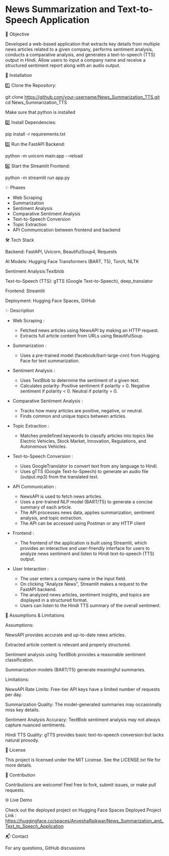 # News Summarization and Text-to-Speech Application

📌 Objective 

Developed a web-based application that extracts key details from multiple news articles related 
to a given company, performs sentiment analysis, conducts a comparative analysis, and 
generates a text-to-speech (TTS) output in Hindi. Allow users to input a 
company name and receive a structured sentiment report along with an audio output. 

🚀 Installation

1️⃣ Clone the Repository:

git clone https://github.com/your-username/News_Summarization_TTS.git
cd News_Summarization_TTS

Make sure that python is installed

2️⃣ Install Dependencies:

pip install -r requirements.txt

3️⃣ Run the FastAPI Backend:

python -m uvicorn main:app --reload

4️⃣ Start the Streamlit Frontend:

python -m streamlit run app.py

✨ Phases

- Web Scraping
- Summarization
- Sentiment Analysis
- Comparative Sentiment Analysis
- Text-to-Speech Conversion
- Topic Extraction
- API Communication between frontend and backend



🛠️ Tech Stack

Backend: FastAPI, Uvicorn, BeautifulSoup4, Requests

AI Models: Hugging Face Transformers (BART, T5), Torch, NLTK

Sentiment Analysis:Textblob

Text-to-Speech (TTS): gTTS (Google Text-to-Speech), deep_translator

Frontend: Streamlit

Deployment: Hugging Face Spaces, GitHub

✨ Description

+ Web Scraping :
  - Fetched news articles using NewsAPI by making an HTTP request.
  - Extracts full article content from URLs using BeautifulSoup.

+ Summarization :
  - Uses a pre-trained model (facebook/bart-large-cnn) from Hugging Face for text summarization.

+ Sentiment Analysis :
  - Uses TextBlob to determine the sentiment of a given text.
  - Calculates polarity:
         Positive sentiment if polarity > 0.
         Negative sentiment if polarity < 0.
         Neutral if polarity = 0.

+ Comparative Sentiment Analysis :
   - Tracks how many articles are positive, negative, or neutral.
   - Finds common and unique topics between articles.

+ Topic Extraction :
  -  Matches predefined keywords to classify articles into topics like Electric Vehicles, Stock Market, Innovation, Regulations, and Autonomous Vehicles.

+ Text-to-Speech Conversion :
  - Uses GoogleTranslator to convert text from any language to Hindi.
  - Uses gTTS (Google Text-to-Speech) to generate an audio file (output.mp3) from the translated text.

+ API Communication :
  - NewsAPI is used to fetch news articles.
  - Uses a pre-trained NLP model (BART/T5) to generate a concise summary of each article.
  - The API processes news data, applies summarization, sentiment analysis, and topic extraction.
  - The API can be accessed using Postman or any HTTP client

+ Frontend :
  - The frontend of the application is built using Streamlit, which provides an interactive and user-friendly interface for users to analyze news sentiment and listen to Hindi text-to-speech (TTS) output.

+ User Interaction :
  - The user enters a company name in the input field.
  - On clicking "Analyze News", Streamlit makes a request to the FastAPI backend.
  - The analyzed news articles, sentiment insights, and topics are displayed in a structured format.
  - Users can listen to the Hindi TTS summary of the overall sentiment.
  

📌 Assumptions & Limitations

Assumptions:

NewsAPI provides accurate and up-to-date news articles.

Extracted article content is relevant and properly structured.

Sentiment analysis using TextBlob provides a reasonable sentiment classification.

Summarization models (BART/T5) generate meaningful summaries.

Limitations:

NewsAPI Rate Limits: Free-tier API keys have a limited number of requests per day.

Summarization Quality: The model-generated summaries may occasionally miss key details.

Sentiment Analysis Accuracy: TextBlob sentiment analysis may not always capture nuanced sentiments.

Hindi TTS Quality: gTTS provides basic text-to-speech conversion but lacks natural prosody.


📜 License

This project is licensed under the MIT License. See the LICENSE.txt file for more details.

🤝 Contribution

Contributions are welcome! Feel free to fork, submit issues, or make pull requests.

🌐 Live Demo

Check out the deployed project on Hugging Face Spaces
Deployed Project Link : https://huggingface.co/spaces/AnveshaRaikwar/News_Summarization_and_Text_to_Speech_Application

📬 Contact

For any questions, GitHub discussions




